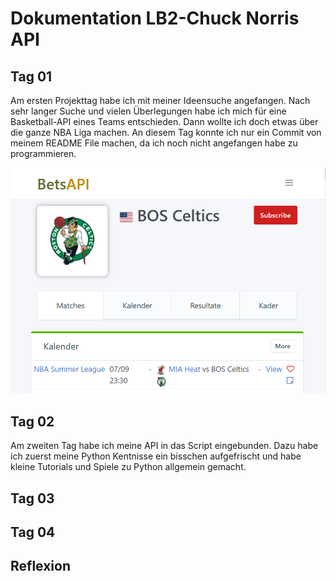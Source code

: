 # Dokumentation LB2-Chuck Norris API

## Tag 01

Am ersten Projekttag habe ich mit meiner Ideensuche angefangen. Nach sehr langer Suche und vielen Überlegungen habe ich mich für eine Basketball-API eines Teams entschieden. Dann wollte ich doch etwas
über die ganze NBA Liga machen. An diesem Tag konnte ich nur ein Commit von meinem README File machen, da ich noch nicht angefangen habe zu programmieren.

![UML Diagramm](/Boston.png)

## Tag 02

Am zweiten Tag habe ich meine API in das Script eingebunden. Dazu habe ich zuerst meine Python Kentnisse ein bisschen aufgefrischt und habe kleine Tutorials und Spiele zu Python allgemein gemacht.

## Tag 03

## Tag 04

## Reflexion
